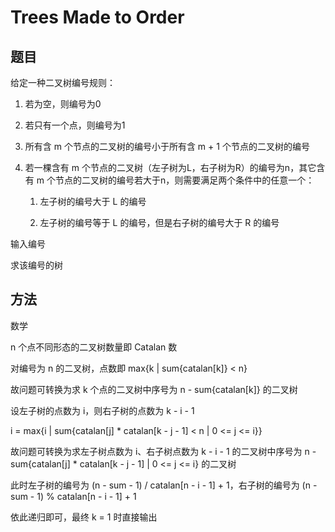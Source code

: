 # Trees Made to Order

## 题目

给定一种二叉树编号规则：

1. 若为空，则编号为0

2. 若只有一个点，则编号为1

3. 所有含 m 个节点的二叉树的编号小于所有含 m + 1 个节点的二叉树的编号

4. 若一棵含有 m 个节点的二叉树（左子树为L，右子树为R）的编号为n，其它含有 m 个节点的二叉树的编号若大于n，则需要满足两个条件中的任意一个：

    1. 左子树的编号大于 L 的编号

    2. 左子树的编号等于 L 的编号，但是右子树的编号大于 R 的编号

输入编号

求该编号的树


## 方法

数学

n 个点不同形态的二叉树数量即 Catalan 数

对编号为 n 的二叉树，点数即 max{k | sum{catalan[k]} < n}

故问题可转换为求 k 个点的二叉树中序号为 n - sum{catalan[k]} 的二叉树

设左子树的点数为 i，则右子树的点数为 k - i - 1

i = max{i | sum{catalan[j] * catalan[k - j - 1] < n | 0 <= j <= i}}

故问题可转换为求左子树点数为 i、右子树点数为 k - i - 1 的二叉树中序号为 n - sum{catalan[j] * catalan[k - j - 1] | 0 <= j <= i} 的二叉树

此时左子树的编号为 (n - sum - 1) / catalan[n - i - 1] + 1，右子树的编号为 (n - sum - 1) % catalan[n - i - 1] + 1

依此递归即可，最终 k = 1 时直接输出
